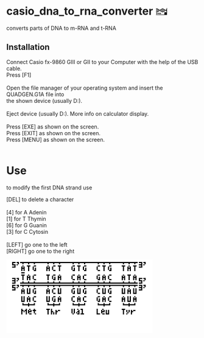 # casio_dna_to_rna_converter ![DNATORNA icon](MainIcon.bmp)
converts parts of DNA to m-RNA and t-RNA

## Installation

Connect Casio fx-9860 GIII or GII to your Computer with the help of the USB cable.<br>
Press [F1]<br>
<br>
Open the file manager of your operating system and insert the QUADGEN.G1A file into <br>
the shown device (usually D:).<br>
<br>
Eject device (usually D:). More info on calculator display.<br>
<br>
Press [EXE] as shown on the screen.<br>
Press [EXIT] as shown on the screen.<br>
Press [MENU] as shown on the screen.<br>
<br>

# Use
to modify the first DNA strand use

[DEL] to delete a character<br>
<br>
[4] for A Adenin<br>
[1] for T Thymin<br>
[6] for G Guanin<br>
[3] for C Cytosin<br>
<br>
[LEFT] go one to the left<br>
[RIGHT] go one to the right<br>

![Main menu](Main.bmp)
